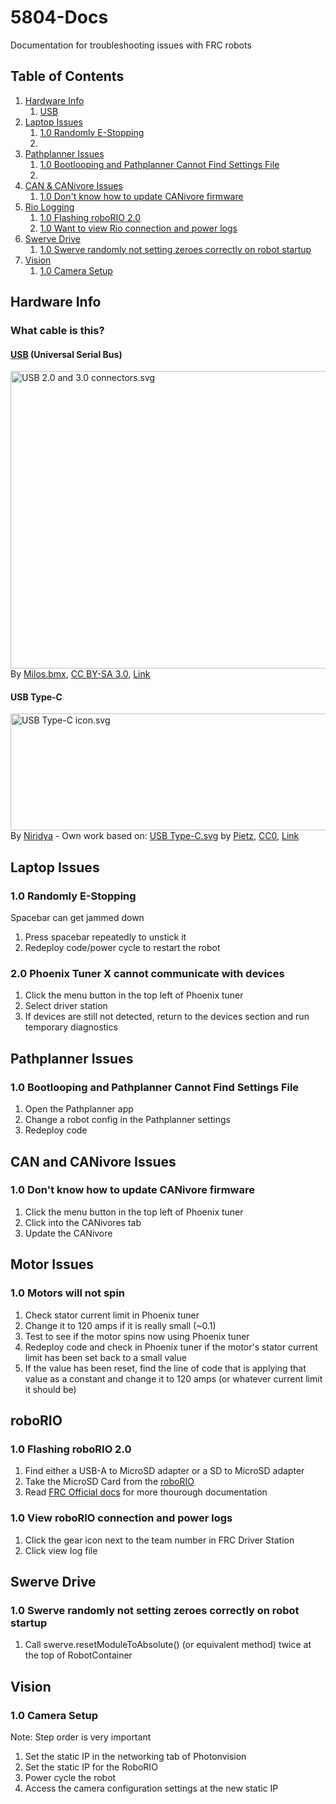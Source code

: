 # 5804-Docs
Documentation for troubleshooting issues with FRC robots

## Table of Contents
1. [Hardware Info](#hardware-info)
    1. [USB](#usb-universal-serial-bus)
3. [Laptop Issues](#laptop-issues)
    1. [1.0 Randomly E-Stopping](#10-randomly-e-stopping)
    2. 
4. [Pathplanner Issues](#pathplanner-issues)
    1. [1.0 Bootlooping and Pathplanner Cannot Find Settings File](#10-bootlooping-and-pathplanner-cannot-find-settings-file)
    2. 
5. [CAN & CANivore Issues](#can-and-canivore-issues)
    1. [1.0 Don't know how to update CANivore firmware](#10-dont-know-how-to-update-canivore-firmware)
6. [Rio Logging](#roborio)
    1. [1.0 Flashing roboRIO 2.0](#10-flashing-roborio-20)
    2. [1.0 Want to view Rio connection and power logs](#10-view-roborio-connection-and-power-logs)
7. [Swerve Drive](#swerve-drive)
    1. [1.0 Swerve randomly not setting zeroes correctly on robot startup](#10-swerve-randomly-not-setting-zeroes-correctly-on-robot-startup)
8. [Vision](#vision)
    1. [1.0 Camera Setup](#10-camera-setup)

## Hardware Info
### What cable is this?
#### [USB](https://en.wikipedia.org/wiki/USB_hardware) (Universal Serial Bus)
<p><a href="https://commons.wikimedia.org/wiki/File:USB_2.0_and_3.0_connectors.svg#/media/File:USB_2.0_and_3.0_connectors.svg"><img src="https://upload.wikimedia.org/wikipedia/commons/8/82/USB_2.0_and_3.0_connectors.svg" alt="USB 2.0 and 3.0 connectors.svg" height="476" width="640"></a><br>By <a href="//commons.wikimedia.org/w/index.php?title=User:Milos.bmx&amp;action=edit&amp;redlink=1" class="new" title="User:Milos.bmx (page does not exist)">Milos.bmx</a>, <a href="https://creativecommons.org/licenses/by-sa/3.0" title="Creative Commons Attribution-Share Alike 3.0">CC BY-SA 3.0</a>, <a href="https://commons.wikimedia.org/w/index.php?curid=30414864">Link</a></p>

#### USB Type-C
<p><a href="https://commons.wikimedia.org/wiki/File:USB_Type-C_icon.svg#/media/File:USB_Type-C_icon.svg"><img src="https://upload.wikimedia.org/wikipedia/commons/9/98/USB_Type-C_icon.svg" alt="USB Type-C icon.svg" height="187" width="512"></a><br>By <a href="//commons.wikimedia.org/wiki/User:Niridya" title="User:Niridya">Niridya</a> - Own work based on: <a href="//commons.wikimedia.org/wiki/File:USB_Type-C.svg" title="File:USB Type-C.svg">USB Type-C.svg</a>&nbsp;by <a href="//commons.wikimedia.org/wiki/User:Pietz" title="User:Pietz">Pietz</a>, <a href="http://creativecommons.org/publicdomain/zero/1.0/deed.en" title="Creative Commons Zero, Public Domain Dedication">CC0</a>, <a href="https://commons.wikimedia.org/w/index.php?curid=74081486">Link</a></p>

## Laptop Issues
### 1.0 Randomly E-Stopping
Spacebar can get jammed down
1. Press spacebar repeatedly to unstick it
2. Redeploy code/power cycle to restart the robot

### 2.0 Phoenix Tuner X cannot communicate with devices
1. Click the menu button in the top left of Phoenix tuner
2. Select driver station
3. If devices are still not detected, return to the devices section and run temporary diagnostics

## Pathplanner Issues
### 1.0 Bootlooping and Pathplanner Cannot Find Settings File
1. Open the Pathplanner app
2. Change a robot config in the Pathplanner settings
3. Redeploy code

## CAN and CANivore Issues
### 1.0 Don't know how to update CANivore firmware
1. Click the menu button in the top left of Phoenix tuner
2. Click into the CANivores tab
3. Update the CANivore

## Motor Issues
### 1.0 Motors will not spin
1. Check stator current limit in Phoenix tuner
2. Change it to 120 amps if it is really small (~0.1)
3. Test to see if the motor spins now using Phoenix tuner
4. Redeploy code and check in Phoenix tuner if the motor's stator current limit has been set back to a small value
5. If the value has been reset, find the line of code that is applying that value as a constant and change it to 120 amps (or whatever current limit it should be)

## roboRIO
### 1.0 Flashing roboRIO 2.0
1. Find either a USB-A to MicroSD adapter or a SD to MicroSD adapter
2. Take the MicroSD Card from the [roboRIO](https://www.ni.com/docs/en-US/bundle/roborio-20-umanual/page/umanual.html)
3. Read [FRC Official docs](https://docs.wpilib.org/en/stable/docs/zero-to-robot/step-3/roborio2-imaging.html) for more thourough documentation
### 1.0 View roboRIO connection and power logs
1. Click the gear icon next to the team number in FRC Driver Station
2. Click view log file

## Swerve Drive
### 1.0 Swerve randomly not setting zeroes correctly on robot startup
1. Call swerve.resetModuleToAbsolute() (or equivalent method) twice at the top of RobotContainer

## Vision
### 1.0 Camera Setup
Note: Step order is very important
1. Set the static IP in the networking tab of Photonvision
2. Set the static IP for the RoboRIO
3. Power cycle the robot
4. Access the camera configuration settings at the new static IP


